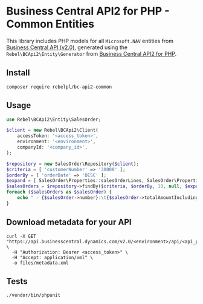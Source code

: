 # Business Central API2 for PHP - Common Entities
This library includes PHP models for all ```Microsoft.NAV``` entities from [Business Central API (v2.0)](https://learn.microsoft.com/en-us/dynamics365/business-central/dev-itpro/api-reference/v2.0/),
generated using the ```Rebel\BCApi2\Entity\Generator``` from [Business Central API2 for PHP](https://github.com/rebelpl/bc-api2-client).

## Install
```shell
composer require rebelpl/bc-api2-common
```

## Usage
```php
use Rebel\BCApi2\Entity\SalesOrder;

$client = new Rebel\BCApi2\Client(
    accessToken: '<access_token>',
    environment: '<environment>',
    companyId: '<company_id>',
);

$repository = new SalesOrder\Repository($client);
$criteria = [ 'customerNumber' => '30000' ];
$orderBy = [ 'orderDate' => 'DESC' ];
$expand = [ SalesOrder\Properties::salesOrderLines, SalesOrder\Properties::customer ];
$salesOrders = $repository->findBy($criteria, $orderBy, 10, null, $expand);
foreach ($salesOrders as $salesOrder) {
    echo " - {$salesOrder->number}:\t{$salesOrder->totalAmountIncludingTax} {$salesOrder->currencyCode}\n"; 
}
```

## Download metadata for your API
```shell
curl -X GET "https://api.businesscentral.dynamics.com/v2.0/<environment>/api/<api_publisher>/<api_group>/<api_version>/$metadata" \
  -H "Authorization: Bearer <access_token>" \
  -H "Accept: application/xml" \
  -o files/metadata.xml
```

## Tests
```shell
./vendor/bin/phpunit
```
